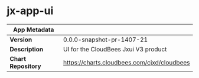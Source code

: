 # jx-app-ui

|App Metadata||
|---|---|
| **Version** | 0.0.0-snapshot-pr-1407-21 |
| **Description** | UI for the CloudBees Jxui V3 product |
| **Chart Repository** | https://charts.cloudbees.com/cjxd/cloudbees |
